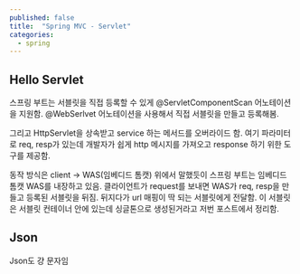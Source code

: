 ```yaml
---
published: false
title:  "Spring MVC - Servlet"
categories:
  - spring
---
```


## Hello Servlet
스프링 부트는 서블릿을 직접 등록할 수 있게 @ServletComponentScan 어노테이션을 지원함. @WebSerlvet 어노테이션을 사용해서 직접 서블릿을 만들고 등록해봄.

그리고 HttpServlet을 상속받고 service 하는 메서드를 오버라이드 함. 여기 파라미터로 req, resp가 있는데 개발자가 쉽게 http 메시지를 가져오고 response 하기 위한 도구를 제공함.

동작 방식은 
client -> WAS(임베디드 톰캣)
위에서 말했듯이 스프링 부트는 임베디드 톰캣 WAS를 내장하고 있음. 클라이언트가 request를 보내면 WAS가 req, resp을 만들고 등록된 서블릿을 뒤짐. 뒤지다가 url 매핑이 딱 되는 서블릿에게 전달함. 이 서블릿은 서블릿 컨테이너 안에 있는데 싱글톤으로 생성된거라고 저번 포스트에서 정리함.


## Json

Json도 걍 문자임

